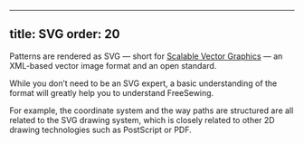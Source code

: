 ***

title: SVG
order: 20
---------

Patterns are rendered as SVG — short
for [Scalable Vector Graphics](https://en.wikipedia.org/wiki/Scalable\_Vector\_Graphics) —
an XML-based vector image format and an open standard.

While you don’t need to be an SVG expert, a basic understanding of the format
will greatly help you to understand FreeSewing.

For example, the coordinate system and the way paths
are structured are all related to the SVG drawing system, which is closely related
to other 2D drawing technologies such as PostScript or PDF.
